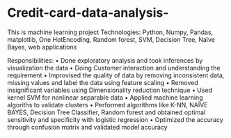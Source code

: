 # Credit-card-data-analysis-
This is machine learning project
Technologies:  Python, Numpy, Pandas, matplotlib, One HotEncoding, Random forest, SVM, Decision Tree, Naïve Bayes, web applications

Responsibilities:
•	Done exploratory analysis and took inferences by visualization the data
•	Doing Customer interaction and understanding the requirement 
•	Improvised the quality of data by removing inconsistent data, missing values and label the data using feature scaling
•	Removed insignificant variables using Dimensionality reduction technique
•	Used kernel SVM for nonlinear separable data
•	Applied machine learning algoriths  to validate clusters
•	Performed algorithms like K-NN, NAÏVE BAYES, Decision Tree Classifier,  Random forest and obtained optimal sensitivity and specificity with logistic regression
•	Optimized the accuracy through confusion matrix and validated model accuracy 

